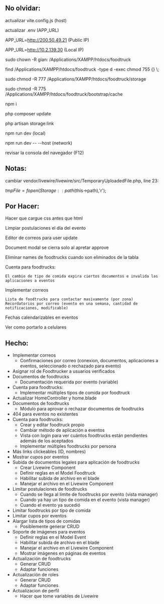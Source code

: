 <h2>No olvidar:</h2><p>
actualizar vite.config.js (host)

actualizar .env (APP_URL)

APP_URL=http://200.50.49.21 (Public IP)

APP_URL=http://10.2.139.30 (Local IP)
</p>

<p>     sudo chown -R gian: /Applications/XAMPP/htdocs/foodtruck</p>
<p>     find /Applications/XAMPP/htdocs/foodtruck -type d -exec chmod 755 {} \;</p>
<p>     sudo chmod -R 777 /Applications/XAMPP/htdocs/foodtruck/storage</p>
<p>     sudo chmod -R 775 /Applications/XAMPP/htdocs/foodtruck/bootstrap/cache</p>

<p>     npm i</p>
<p>     php composer update</p>
<p>     php artisan storage:link</p>
<p>     npm run dev (local)</p>
<p>     npm run dev -- --host (network)</p>

<p>revisar la consola del navegador (F12)</p>
<h2>Notas:</h2><p>
cambiar vendor/livewire/livewire/src/TemporaryUploadedFile.php, line 23:

$tmpFile = fopen(Storage::path($this->path),'r');
</p>
<h2>Por Hacer:</h2><p>
Hacer que cargue css antes que html

Limpiar postulaciones el día del evento

Editor de correos para user update

Document modal se cierra solo al apretar approve

Eliminar names de foodtrucks cuando son eliminados de la tabla

Cuenta para foodtrucks:

	El cambio de tipo de comida expira ciertos documentos e invalida las aplicaciones a eventos

Implementar correos

	Lista de foodtrucks para contactar masivamente (por zona)
	Recordatorios por correo (evento en una semana, cantidad de notificaciones, modificable)

Fechas calendarizables en eventos

Ver como portarlo a celulares
</p>
<h2>Hecho:</h2>
<ul>
    <li>Implementar correos
        <ul>
            <li>Confirmaciones por correo (conexion, documentos, aplicaciones a eventos, seleccionado o rechazado para evento)</li>
        </ul>
    </li>
    <li>Asignar rol de Foodtrucker a usuarios verificados</li>
    <li>Documentos de foodtrucks
        <ul>
            <li>Documentación requerida por evento (variable)</li>
        </ul>
    </li>
    <li>Cuenta para foodtrucks:
        <ul>
            <li>Implementar múltiples tipos de comida por foodtruck</li>
        </ul>
    </li>
    <li>Actualizar HomeController y home.blade</li>
    <li>Documentos de foodtrucks
        <ul>
            <li>Módulo para aprovar o rechazar documentos de foodtrucks</li>
        </ul>
    </li>
    <li>404 para eventos no existentes</li>
    <li>Cuenta para foodtrucks:
        <ul>
            <li>Crear y editar foodtruck propio</li>
            <li>Cambiar método de aplicación a eventos</li>
            <li>Vista con login para ver cuántos foodtrucks están pendientes además de los aceptados</li>
            <li>Implementar múltiples foodtrucks por persona</li>
        </ul>
    </li>
    <li>Más links clickeables (ID, nombres)</li>
    <li>Mostrar cupos por eventos</li>
    <li>Subida de documentos legales para aplicación de foodtrucks
        <ul>
            <li>Crear Livewire Component</li>
            <li>Definir reglas en el Model Foodtruck</li>
            <li>Habilitar subida de archivo en el blade</li>
            <li>Manejar el archivo en el Livewire Component</li>
        </ul>
    </li>
    <li>Limitar postulaciones de foodtrucks
        <ul>
            <li>Cuando se llega al límite de foodtrucks por evento (vista manager)</li>
            <li>Cuando ya hay un tipo de comida en el evento (vista manager)</li>
            <li>Cuando el evento ya sucedió</li>
        </ul>
    </li>
    <li>Limitar foodtrucks por tipo de comida</li>
    <li>Limitar cupos por eventos</li>
    <li>Alargar lista de tipos de comidas
        <ul>
            <li>Posiblemente generar CRUD</li>
        </ul>
    </li>
    <li>Soporte de imágenes para eventos
        <ul>
            <li>Definir reglas en el Model Event</li>
            <li>Habilitar subida de archivo en el blade</li>
            <li>Manejar el archivo en el Livewire Component</li>
            <li>Mostrar imágenes en páginas de eventos</li>
        </ul>
    </li>
    <li>Actualización de foodtrucks
        <ul>
            <li>Generar CRUD</li>
            <li>Adaptar funciones</li>
        </ul>
    </li>
    <li>Actualización de roles
        <ul>
            <li>Generar CRUD</li>
            <li>Adaptar funciones</li>
        </ul>
    </li>
    <li>Actualizacion de perfil
        <ul>
            <li>Hacer que tome variables de Livewire</li>
        </ul>
    </li>
</ul>
